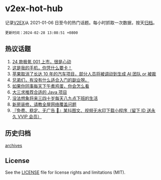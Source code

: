 # v2ex-hot-hub

 记录[V2EX](https://www.v2ex.com/)从 2021-01-06 日至今的热门话题。每小时抓取一次数据，按天[归档](archives)。

`更新时间：2024-02-28 13:08:51 +0800`

## 热议话题

1. [24 款极氪 001 上市，很是心动](https://www.v2ex.com/t/1018982)
1. [这是我的手机，你凭什么要卡！](https://www.v2ex.com/t/1018871)
1. [苹果取消了长达 10 年的汽车项目，部分人员将被调动到生成 AI 团队 or 被裁](https://www.v2ex.com/t/1018981)
1. [兄弟们，有没有什么适合入门的副业呀。](https://www.v2ex.com/t/1019005)
1. [如果你同事每天下午煮鸡蛋，你会怎么看](https://www.v2ex.com/t/1018865)
1. [大三求推荐合适的 Java 项目](https://www.v2ex.com/t/1018790)
1. [没法想象将来三四十岁每天八九点下班的生活](https://www.v2ex.com/t/1018824)
1. [新房装修，请教全屋网络覆盖问题](https://www.v2ex.com/t/1019000)
1. [『免费、稳定、无广告 📢』某抖图文、视频无水印下载小程序（留下 ID 送永久 VVIP 会员）](https://www.v2ex.com/t/1018928)

## 历史归档

[archives](archives)

## License

See the [LICENSE](LICENSE) file for license rights and limitations (MIT).
